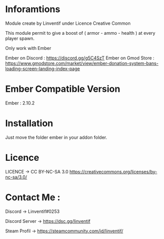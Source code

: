 # Inforamtions

Module create by Linventif under Licence Creative Common 

This module permit to give a boost of ( armor - ammo - health ) at every player spawn.

Only work with Ember

Ember on Discord : https://discord.gg/g5C4SzT
Ember on Gmod Store : https://www.gmodstore.com/market/view/ember-donation-system-bans-loading-screen-landing-index-page



# Ember Compatible Version

Ember : 2.10.2



# Installation

Just move the folder ember in your addon folder.



# Licence

LICENCE -> CC BY-NC-SA 3.0
https://creativecommons.org/licenses/by-nc-sa/3.0/



# Contact Me :

Discord -> Linventif#0253

Discord Server -> https://dsc.gg/linventif

Steam Profil -> https://steamcommunity.com/id/linventif/